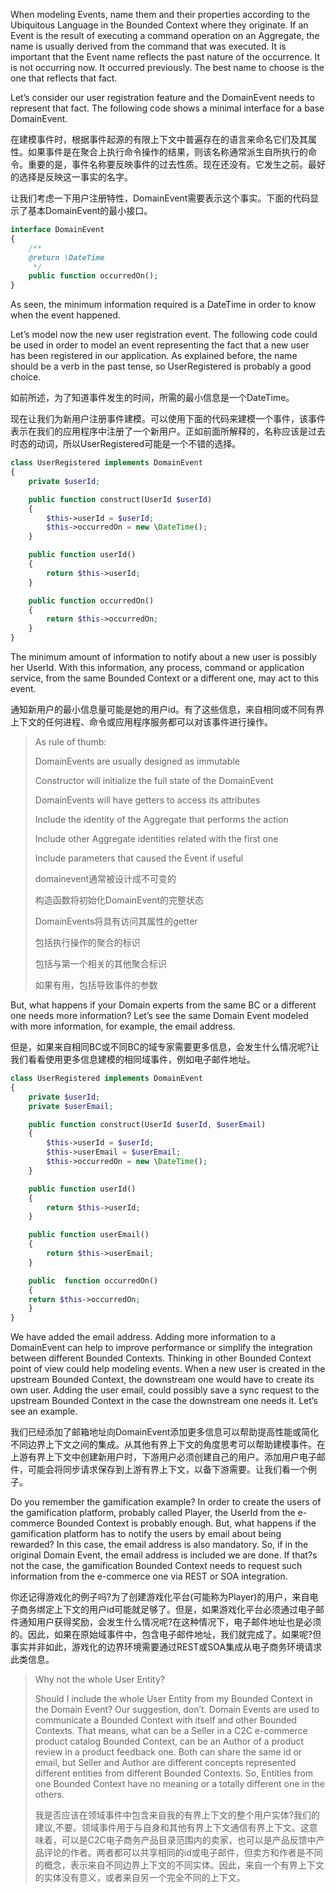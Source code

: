 When modeling Events, name them and their properties according to the Ubiquitous Language in the Bounded Context where they originate. If an Event is the result of executing a command operation on an Aggregate, the name is usually derived from the command that was executed. It is important that the Event name reflects the past nature of the occurrence. It is not occurring now. It occurred previously. The best name to choose is the one that reflects that fact.

Let’s consider our user registration feature and the DomainEvent needs to represent that fact. The following code shows a minimal interface for a base DomainEvent.

在建模事件时，根据事件起源的有限上下文中普遍存在的语言来命名它们及其属性。如果事件是在聚合上执行命令操作的结果，则该名称通常派生自所执行的命令。重要的是，事件名称要反映事件的过去性质。现在还没有。它发生之前。最好的选择是反映这一事实的名字。

让我们考虑一下用户注册特性，DomainEvent需要表示这个事实。下面的代码显示了基本DomainEvent的最小接口。

```php
interface DomainEvent
{
    /**
    @return \DateTime
     */
    public function occurredOn();
}
```

As seen, the minimum information required is a DateTime in order to know when the event happened.

Let’s model now the new user registration event. The following code could be used in order to model an event representing the fact that a new user has been registered in our application. As explained before, the name should be a verb in the past tense, so UserRegistered is probably a good choice.

如前所述，为了知道事件发生的时间，所需的最小信息是一个DateTime。

现在让我们为新用户注册事件建模。可以使用下面的代码来建模一个事件，该事件表示在我们的应用程序中注册了一个新用户。正如前面所解释的，名称应该是过去时态的动词，所以UserRegistered可能是一个不错的选择。

```php
class UserRegistered implements DomainEvent
{
    private $userId;

    public function construct(UserId $userId)
    {
        $this->userId = $userId;
        $this->occurredOn = new \DateTime();
    }

    public function userId()
    {
        return $this->userId;
    }

    public function occurredOn()
    {
        return $this->occurredOn;
    }
}
```

The minimum amount of information to notify about a new user is possibly her UserId. With this information, any process, command or application service, from the same Bounded Context or a different one, may act to this event.

通知新用户的最小信息量可能是她的用户id。有了这些信息，来自相同或不同有界上下文的任何进程、命令或应用程序服务都可以对该事件进行操作。

> As rule of thumb:
>
> DomainEvents are usually designed as immutable
>
> Constructor will initialize the full state of the DomainEvent
>
> DomainEvents will have getters to access its attributes
>
> Include the identity of the Aggregate that performs the action
>
> Include other Aggregate identities related with the first one
>
> Include parameters that caused the Event if useful
>
> domainevent通常被设计成不可变的
>
> 构造函数将初始化DomainEvent的完整状态
>
> DomainEvents将具有访问其属性的getter
>
> 包括执行操作的聚合的标识
>
> 包括与第一个相关的其他聚合标识
>
> 如果有用，包括导致事件的参数

But, what happens if your Domain experts from the same BC or a different one needs more information? Let’s see the same Domain Event modeled with more information, for example, the email address.

但是，如果来自相同BC或不同BC的域专家需要更多信息，会发生什么情况呢?让我们看看使用更多信息建模的相同域事件，例如电子邮件地址。

```php
class UserRegistered implements DomainEvent
{
    private $userId;
    private $userEmail;

    public function construct(UserId $userId, $userEmail)
    {
        $this->userId = $userId;
        $this->userEmail = $userEmail;
        $this->occurredOn = new \DateTime();
    }

    public function userId()
    {
        return $this->userId;
    }

    public function userEmail()
    {
        return $this->userEmail;
    }

    public  function occurredOn()
    {
    return $this->occurredOn;
    }
}
```

We have added the email address. Adding more information to a DomainEvent can help to improve performance or simplify the integration between different Bounded Contexts. Thinking in other Bounded Context point of view could help modeling events. When a new user is created in the upstream Bounded Context, the downstream one would have to create its own user. Adding the user email, could possibly save a sync request to the upstream Bounded Context in the case the downstream one needs it. Let’s see an example.

我们已经添加了邮箱地址向DomainEvent添加更多信息可以帮助提高性能或简化不同边界上下文之间的集成。从其他有界上下文的角度思考可以帮助建模事件。在上游有界上下文中创建新用户时，下游用户必须创建自己的用户。添加用户电子邮件，可能会将同步请求保存到上游有界上下文，以备下游需要。让我们看一个例子。

Do you remember the gamification example? In order to create the users of the gamification platform, probably called Player, the UserId from the e-commerce Bounded Context is probably enough. But, what happens if the gamification platform has to notify the users by email about being rewarded? In this case, the email address is also mandatory. So, if in the original Domain Event, the email address is included we are done. If that?s not the case, the gamification Bounded Context needs to request such information from the e-commerce one via REST or SOA integration.

你还记得游戏化的例子吗?为了创建游戏化平台\(可能称为Player\)的用户，来自电子商务绑定上下文的用户id可能就足够了。但是，如果游戏化平台必须通过电子邮件通知用户获得奖励，会发生什么情况呢?在这种情况下，电子邮件地址也是必须的。因此，如果在原始域事件中，包含电子邮件地址，我们就完成了。如果呢?但事实并非如此，游戏化的边界环境需要通过REST或SOA集成从电子商务环境请求此类信息。

> Why not the whole User Entity?
>
> Should I include the whole User Entity from my Bounded Context in the Domain Event? Our suggestion, don’t. Domain Events are used to communicate a Bounded Context with itself and other Bounded Contexts. That means, what can be a Seller in a C2C e-commerce product catalog Bounded Context, can be an Author of a product review in a product feedback one. Both can share the same id or email, but Seller and Author are different concepts represented different entities from different Bounded Contexts. So, Entities from one Bounded Context have no meaning or a totally different one in the others.
>
> 我是否应该在领域事件中包含来自我的有界上下文的整个用户实体?我们的建议,不要。领域事件用于与自身和其他有界上下文通信有界上下文。这意味着，可以是C2C电子商务产品目录范围内的卖家，也可以是产品反馈中产品评论的作者。两者都可以共享相同的id或电子邮件，但卖方和作者是不同的概念，表示来自不同边界上下文的不同实体。因此，来自一个有界上下文的实体没有意义，或者来自另一个完全不同的上下文。



